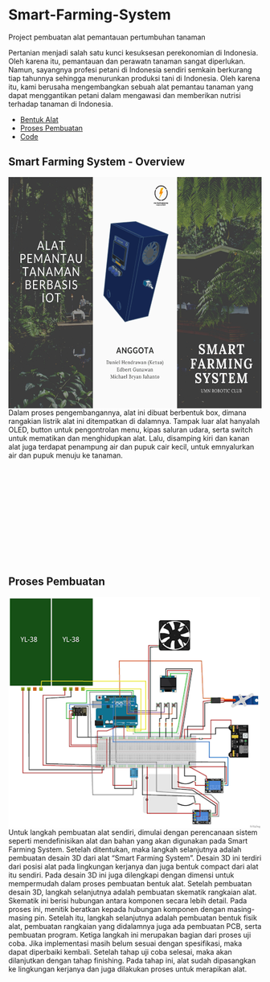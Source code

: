 # Smart-Farming-System
Project pembuatan alat pemantauan pertumbuhan tanaman

Pertanian menjadi salah satu kunci kesuksesan perekonomian di Indonesia. Oleh karena itu, pemantauan dan perawatn tanaman sangat diperlukan. Namun, sayangnya profesi petani di Indonesia sendiri semkain berkurang tiap tahunnya sehingga menurunkan produksi tani di Indonesia. Oleh karena itu, kami berusaha mengembangkan sebuah alat pemantau tanaman yang dapat menggantikan petani dalam mengawasi dan memberikan nutrisi terhadap tanaman di Indonesia.

<ul>
  <li><a href="#bentuk">Bentuk Alat</a></li>
  <li><a href="#buatAlat">Proses Pembuatan</a></li>
  <li><a href="#code">Code</a></li>
</ul>

## Smart Farming System - Overview
<div id="bentuk"></div>
<img src="https://github.com/charlesLangko1234/Smart-Farming-System/blob/main/IOT%20COMPETITION%20EEF/PAMFLET_PAGE1.png" align="left" alt="Bentuk Luar Alat" style="height:460px;"/>

Dalam proses pengembangannya, alat ini dibuat berbentuk box, dimana rangakian listrik alat ini ditempatkan di dalamnya. Tampak luar alat hanyalah OLED, button untuk pengontrolan menu, kipas saluran udara, serta switch untuk mematikan dan menghidupkan alat. Lalu, disamping kiri dan kanan alat juga terdapat penampung air dan pupuk cair kecil, untuk emnyalurkan air dan pupuk menuju ke tanaman.

<br><br><br><br><br><br><br><br><br><br><br>
## Proses Pembuatan
<div id="buatAlat"></div>
<img src="https://github.com/charlesLangko1234/Smart-Farming-System/blob/main/IOT%20COMPETITION%20EEF/unnamed.png" align="left" alt="Bentuk Luar Alat" style="height:460px;"/>
Untuk langkah pembuatan alat sendiri, dimulai dengan perencanaan sistem seperti mendefinisikan alat dan bahan yang akan digunakan pada Smart Farming System. Setelah ditentukan, maka langkah selanjutnya adalah pembuatan desain 3D dari alat “Smart Farming System”. Desain 3D ini terdiri dari posisi alat pada lingkungan kerjanya dan juga bentuk compact dari alat itu sendiri. Pada desain 3D ini juga dilengkapi dengan dimensi untuk mempermudah dalam proses pembuatan bentuk alat.
Setelah pembuatan desain 3D, langkah selanjutnya adalah pembuatan skematik rangkaian alat. Skematik ini berisi hubungan antara komponen secara lebih detail. Pada proses ini, menitik beratkan kepada hubungan komponen dengan masing-masing pin.
Setelah itu, langkah selanjutnya adalah pembuatan bentuk fisik alat, pembuatan rangkaian yang didalamnya juga ada pembuatan PCB, serta pembuatan program. Ketiga langkah ini merupakan bagian dari proses uji coba. Jika implementasi  masih belum sesuai dengan spesifikasi, maka dapat diperbaiki kembali.
Setelah tahap uji coba selesai, maka akan dilanjutkan dengan tahap finishing. Pada tahap ini, alat sudah dipasangkan ke lingkungan kerjanya dan juga dilakukan proses untuk merapikan alat.

